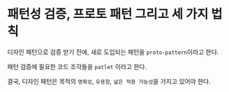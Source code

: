 # 패턴성 검증, 프로토 패턴 그리고 세 가지 법칙



디자인 패턴으로 검증 받기 전에, 새로 도입되는 패턴을 `proto-pattern`이라고 한다.



패턴 검증에 필요한 코드 조각들을 `patlet` 이라고 한다.

결국, 디자인 패턴은 목적의 `명확성`, `유용함`, `넓은 적용 가능성`을 가지고 있어야 한다.
